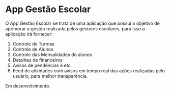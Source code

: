 # App Gestão Escolar

O App Gestão Escolar se trata de uma aplicação que possui o objetivo de aprimorar a gestão realizada pelos gestores escolares, para isso a aplicação irá fornecer:
  1. Controle de Turmas
  2. Controle de Alunos
  3. Controle das Mensalidades do alunos
  4. Detalhes de financeiros
  5. Avisos de pendências e etc.
  6. Feed de atividades com avisos em tempo real das ações realizadas pelo usuário, para melhor transparência.

Em desenvolvimento.
